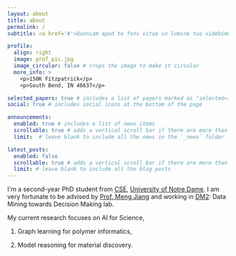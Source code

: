 ```yaml
---
layout: about
title: about
permalink: /
subtitle: <a href='#'>Quoniam apud te fons vitae in lumine tuo videbimus lumen;

profile:
  align: right
  image: prof_pic.jpg
  image_circular: false # crops the image to make it circular
  more_info: >
    <p>150K Fitzpatrick</p>
    <p>South Bend, IN 46637</p>

selected_papers: true # includes a list of papers marked as "selected={true}"
social: true # includes social icons at the bottom of the page

announcements:
  enabled: true # includes a list of news items
  scrollable: true # adds a vertical scroll bar if there are more than 3 news items
  limit:  # leave blank to include all the news in the `_news` folder

latest_posts:
  enabled: false
  scrollable: true # adds a vertical scroll bar if there are more than 3 new posts items
  limit: # leave blank to include all the blog posts
---
```


I'm a second-year PhD student from [CSE](https://cse.nd.edu/), [University of Notre Dame](https://www.nd.edu/). I am very fortunate to be advised by [Prof. Meng Jiang](http://www.meng-jiang.com/) and working in [DM2](http://www.meng-jiang.com/lab.html): Data Mining towards Decision Making lab.

My current research focuses on AI for Science, 

  1) Graph learning for polymer informatics,
     
  2) Model reasoning for material discovery.



